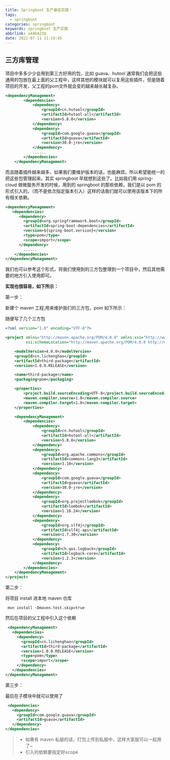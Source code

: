 ```yaml
---
title: Springboot 生产最佳实践！
tags:
  - springboot
categories: springboot
keywords: springboot 生产实践
abbrlink: a44b4238
date: 2022-07-11 11:19:45
---
```




## 三方库管理

项目中多多少少会用到第三方好用的包，比如 guava、hutool 通常我们会把这些通用的包放在最上面的父工程中，这样其他的模块就可以复用这些插件，但是随着项目的开发，父工程的pom文件就会变的越来越长越复杂。

```xml
<dependencyManagement>
        <dependencies>
            <dependency>
                <groupId>cn.hutool</groupId>
                <artifactId>hutool-all</artifactId>
                <version>5.8.0</version>
            </dependency>
            <dependency>
                <groupId>com.google.guava</groupId>
                <artifactId>guava</artifactId>
                <version>30.0-jre</version>
            </dependency>
           	......
        </dependencies>
    </dependencyManagement>
```

而且随着插件越来越多，如果我们要维护版本的话，也能麻烦。所以希望能统一的把这些包管理起来。其实 springboot 早就想到这些了。比如我们用 spring-cloud 做微服务开发的时候，用到的 springboot 的那些依赖，我们是以 pom 的形式引入的。（而不是依次指定版本引入）这样的话我们就可以使用该版本下的所有相关依赖。

```xml
<dependencyManagement>
   <dependencies>
      <dependency>
        <groupId>org.springframework.boot</groupId>
        <artifactId>spring-boot-dependencies</artifactId>
        <version>${spring-boot.version}</version>
        <type>pom</type>
        <scope>import</scope>
      </dependency>
     	......
	</dependencies>
</dependencyManagement>
```

我们也可以参考这个形式，将我们使用到的三方包整理到一个项目中，然后其他需要的地方引入使用即可。

**实现也很容易，如下所示：**

第一步：

新建个 maven 工程,用来维护我们的三方包，pom 如下所示：

随便写了几个三方包

```xml
<?xml version="1.0" encoding="UTF-8"?>

<project xmlns="http://maven.apache.org/POM/4.0.0" xmlns:xsi="http://www.w3.org/2001/XMLSchema-instance"
         xsi:schemaLocation="http://maven.apache.org/POM/4.0.0 http://maven.apache.org/xsd/maven-4.0.0.xsd">

    <modelVersion>4.0.0</modelVersion>
    <groupId>cn.lichenghao</groupId>
    <artifactId>third-package</artifactId>
    <version>1.0.0.RELEASE</version>

    <name>third-package</name>
    <packaging>pom</packaging>

    <properties>
        <project.build.sourceEncoding>UTF-8</project.build.sourceEncoding>
        <maven.compiler.source>1.8</maven.compiler.source>
        <maven.compiler.target>1.8</maven.compiler.target>
    </properties>

    <dependencyManagement>
        <dependencies>
            <dependency>
                <groupId>cn.hutool</groupId>
                <artifactId>hutool-all</artifactId>
                <version>5.8.0</version>
            </dependency>
            <dependency>
                <groupId>org.apache.commons</groupId>
                <artifactId>commons-lang3</artifactId>
                <version>3.10</version>
            </dependency>
            <dependency>
                <groupId>com.google.guava</groupId>
                <artifactId>guava</artifactId>
                <version>30.0-jre</version>
            </dependency>
            <dependency>
                <groupId>org.projectlombok</groupId>
                <artifactId>lombok</artifactId>
                <version>1.18.24</version>
            </dependency>
            <dependency>
                <groupId>org.slf4j</groupId>
                <artifactId>slf4j-api</artifactId>
                <version>1.7.30</version>
            </dependency>
            <dependency>
                <groupId>ch.qos.logback</groupId>
                <artifactId>logback-core</artifactId>
                <version>1.2.3</version>
            </dependency>
        </dependencies>
    </dependencyManagement>
</project>
```

第二步：

将项目 install 进本地 maven 仓库

```properties
 mvn install -Dmaven.test.skip=true  
```

然后在项目的父工程中引入这个依赖

```xml
 <dependencyManagement>
   <dependencies>
     <dependency>
       <groupId>cn.lichenghao</groupId>
       <artifactId>third-package</artifactId>
       <version>1.0.0.RELEASE</version>
       <type>pom</type>
       <scope>import</scope>
     </dependency>
   </dependencies>
</dependencyManagement>
```

第三步：

最后在子模块中就可以使用了

```xml
 <dependencies>
   <dependency>
     <groupId>com.google.guava</groupId>
     <artifactId>guava</artifactId>
   </dependency>
</dependencies>
```

> - 如果有 maven 私服的话，打包上传到私服中，这样大家就可以一起用了~
> - 引入的依赖要指定好scope

